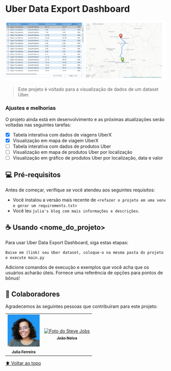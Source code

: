 # Uber Data Export Dashboard

<img src="image.png" alt="componente 1: tabela e mapa">

> Este projeto é voltado para a visualização de dados de um dataset Uber.
> 
### Ajustes e melhorias

O projeto ainda está em desenvolvimento e as próximas atualizações serão voltadas nas seguintes tarefas:

- [x] Tabela interativa com dados de viagens UberX
- [x] Visualização em mapa de viagem UberX
- [ ] Tabela interativa com dados de produtos Uber
- [ ] Visualização em mapa de produtos Uber por localização
- [ ] Visualização em gráfico de produtos Uber por localização, data e valor

## 💻 Pré-requisitos

Antes de começar, verifique se você atendeu aos seguintes requisitos:
<!---Estes são apenas requisitos de exemplo. Adicionar, duplicar ou remover conforme necessário--->
* Você instalou a versão mais recente de `<refazer o projeto em uma venv e gerar um requirements.txt>`
* Você leu `julia's blog com mais informações e descrições`.

## ☕ Usando <nome_do_projeto>

Para usar Uber Data Export Dashboard, siga estas etapas:

```
Baixe em (link) seu Uber dataset, coloque-o na mesma pasta do projeto e execute main.py
```

Adicione comandos de execução e exemplos que você acha que os usuários acharão úteis. Fornece uma referência de opções para pontos de bônus!


## 🤝 Colaboradores

Agradecemos às seguintes pessoas que contribuíram para este projeto:

<table>
  <tr>
    <td align="center">
      <a href="#">
        <img src="julia.jpg" width="100px;" alt="Foto do Iuri Silva no GitHub"/><br>
        <sub>
          <b>Julia Ferreira</b>
        </sub>
      </a>
    </td>
    <td align="center">
      <a href="#">
        <img src="https://miro.medium.com/max/360/0*1SkS3mSorArvY9kS.jpg" width="100px;" alt="Foto do Steve Jobs"/><br>
        <sub>
          <b>João Neiva</b>
        </sub>
      </a>
    </td>
  </tr>
</table>


[⬆ Voltar ao topo](#uberdataexportdashboard)<br>
